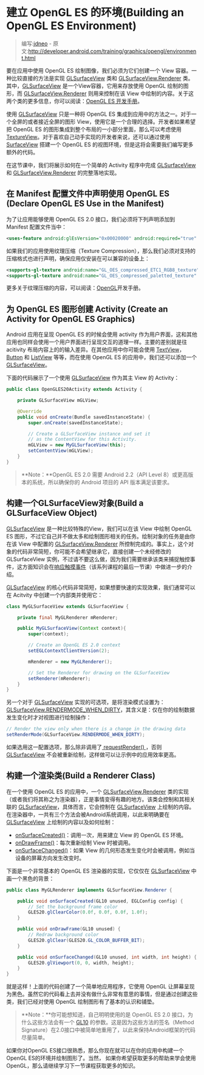 # 建立 OpenGL ES 的环境(Building an OpenGL ES Environment)

> 编写:[jdneo](https://github.com/jdneo) - 原文:<http://developer.android.com/training/graphics/opengl/environment.html>

要在应用中使用 OpenGL ES 绘制图像，我们必须为它们创建一个 View 容器。一种比较直接的方法是实现 [GLSurfaceView](http://developer.android.com/reference/android/opengl/GLSurfaceView.html) 类和 [GLSurfaceView.Renderer](http://developer.android.com/reference/android/opengl/GLSurfaceView.Renderer.html) 类。其中，[GLSurfaceView](http://developer.android.com/reference/android/opengl/GLSurfaceView.html) 是一个View容器，它用来存放使用 OpenGL 绘制的图形，而 [GLSurfaceView.Renderer](http://developer.android.com/reference/android/opengl/GLSurfaceView.Renderer.html) 则用来控制在该 View 中绘制的内容。关于这两个类的更多信息，你可以阅读：[OpenGL ES 开发手册](http://developer.android.com/guide/topics/graphics/opengl.html)。

使用 [GLSurfaceView](http://developer.android.com/reference/android/opengl/GLSurfaceView.html) 只是一种将 OpenGL ES 集成到应用中的方法之一。对于一个全屏的或者接近全屏的图形 View，使用它是一个合理的选择。开发者如果希望把 OpenGL ES 的图形集成到整个布局的一小部分里面，那么可以考虑使用 [TextureView](http://developer.android.com/reference/android/view/TextureView.html)。对于喜欢自己动手实现的开发者来说，还可以通过使用 [SurfaceView](http://developer.android.com/reference/android/view/SurfaceView.html) 搭建一个 OpenGL ES 的视图环境，但是这将会需要我们编写更多额外的代码。

在这节课中，我们将展示如何在一个简单的 Activity 程序中完成 [GLSurfaceView](http://developer.android.com/reference/android/opengl/GLSurfaceView.html) 和 [GLSurfaceView.Renderer](http://developer.android.com/reference/android/opengl/GLSurfaceView.Renderer.html) 的完整落地实现。

## 在 Manifest 配置文件中声明使用 OpenGL ES (Declare OpenGL ES Use in the Manifest)

为了让应用能够使用 OpenGL ES 2.0 接口，我们必须将下列声明添加到 Manifest 配置文件当中：

```xml
<uses-feature android:glEsVersion="0x00020000" android:required="true" />
```

如果我们的应用使用纹理压缩（Texture Compression），那么我们必须对支持的压缩格式也进行声明，确保应用仅安装在可以兼容的设备上：

```xml
<supports-gl-texture android:name="GL_OES_compressed_ETC1_RGB8_texture" />
<supports-gl-texture android:name="GL_OES_compressed_paletted_texture" />
```

更多关于纹理压缩的内容，可以阅读：[OpenGL](http://developer.android.com/guide/topics/graphics/opengl.html#textures)开发手册。

## 为 OpenGL ES 图形创建 Activity (Create an Activity for OpenGL ES Graphics)

Android 应用在呈现 OpenGL ES 的时候会使用 activity 作为用户界面，这和其他应用也同样会使用一个用户界面进行呈现交互的道理一样。主要的差别就是往 acitivity 布局内容上的的输入差异。在其他应用中你可能会使用 [TextView](http://developer.android.com/reference/android/widget/TextView.html)，[Button](http://developer.android.com/reference/android/widget/Button.html) 和 [ListView](http://developer.android.com/reference/android/widget/ListView.html) 等等，而在使用 OpenGL ES 的应用中，我们还可以添加一个 [GLSurfaceView](http://developer.android.com/reference/android/opengl/GLSurfaceView.html)。

下面的代码展示了一个使用 [GLSurfaceView](http://developer.android.com/reference/android/opengl/GLSurfaceView.html) 作为其主 View 的 Activity：

```java
public class OpenGLES20Activity extends Activity {

    private GLSurfaceView mGLView;

    @Override
    public void onCreate(Bundle savedInstanceState) {
        super.onCreate(savedInstanceState);

        // Create a GLSurfaceView instance and set it
        // as the ContentView for this Activity.
        mGLView = new MyGLSurfaceView(this);
        setContentView(mGLView);
    }
}
```

> **Note：**OpenGL ES 2.0 需要 Android 2.2（API Level 8）或更高版本的系统，所以确保你的 Android 项目的 API 版本满足该要求。

## 构建一个GLSurfaceView对象(Build a GLSurfaceView Object)

[GLSurfaceView](http://developer.android.com/reference/android/opengl/GLSurfaceView.html) 是一种比较特殊的View，我们可以在该 View 中绘制 OpenGL ES 图形，不过它自己并不做太多和绘制图形相关的任务。绘制对象的任务是由你在该 View 中配置的 [GLSurfaceView.Renderer](http://developer.android.com/reference/android/opengl/GLSurfaceView.Renderer.html) 所控制完成的。事实上，这个对象的代码非常简短，你可能不会希望继承它，直接创建一个未经修改的 GLSurfaceView 实例，不过请不要这么做，因为我们需要继承该类来捕捉触控事件，这方面知识会在[响应触摸事件](touch.html)（该系列课程的最后一节课）中做进一步的介绍。

[GLSurfaceView](http://developer.android.com/reference/android/opengl/GLSurfaceView.html) 的核心代码非常简短，如果想要快速的实现效果，我们通常可以在 Acitvity 中创建一个内部类并使用它：

```java
class MyGLSurfaceView extends GLSurfaceView {

    private final MyGLRenderer mRenderer;

    public MyGLSurfaceView(Context context){
        super(context);

        // Create an OpenGL ES 2.0 context
        setEGLContextClientVersion(2);

        mRenderer = new MyGLRenderer();

        // Set the Renderer for drawing on the GLSurfaceView
        setRenderer(mRenderer);
    }
}
```

另一个对于 [GLSurfaceView](http://developer.android.com/reference/android/opengl/GLSurfaceView.html) 实现的可选项，是将渲染模式设置为：[GLSurfaceView.RENDERMODE_WHEN_DIRTY](http://developer.android.com/reference/android/opengl/GLSurfaceView.html#RENDERMODE_WHEN_DIRTY)，其含义是：仅在你的绘制数据发生变化时才对视图进行绘制操作：

```java
// Render the view only when there is a change in the drawing data
setRenderMode(GLSurfaceView.RENDERMODE_WHEN_DIRTY);
```

如果选用这一配置选项，那么除非调用了<a href="http://developer.android.com/reference/android/opengl/GLSurfaceView.html#requestRender()"> requestRender() </a>，否则 [GLSurfaceView](http://developer.android.com/reference/android/opengl/GLSurfaceView.html) 不会被重新绘制，这样做可以让示例中的应用效率更高。

## 构建一个渲染类(Build a Renderer Class)

在一个使用 OpenGL ES 的应用中，一个 [GLSurfaceView.Renderer](http://developer.android.com/reference/android/opengl/GLSurfaceView.Renderer.html) 类的实现（或者我们将其称之为渲染器），正是事情变得有趣的地方。该类会控制和其相关联的 [GLSurfaceView](http://developer.android.com/reference/android/opengl/GLSurfaceView.html)，具体而言，它会控制在 [GLSurfaceView](http://developer.android.com/reference/android/opengl/GLSurfaceView.html) 上绘制的内容。在渲染器中，一共有三个方法会被Android系统调用，以此来明确要在 [GLSurfaceView](http://developer.android.com/reference/android/opengl/GLSurfaceView.html) 上绘制的内容以及如何绘制：
* <a href="http://developer.android.com/reference/android/opengl/GLSurfaceView.Renderer.html#onSurfaceCreated(javax.microedition.khronos.opengles.GL10, javax.microedition.khronos.egl.EGLConfig)">onSurfaceCreated()</a>：调用一次，用来建立 View 的 OpenGL ES 环境。
* <a href="http://developer.android.com/reference/android/opengl/GLSurfaceView.Renderer.html#onDrawFrame(javax.microedition.khronos.opengles.GL10)">onDrawFrame()</a>：每次重新绘制 View 时被调用。
* <a href="http://developer.android.com/reference/android/opengl/GLSurfaceView.Renderer.html#onDrawFrame(javax.microedition.khronos.opengles.GL10)">onSurfaceChanged()</a>：如果 View 的几何形态发生变化时会被调用，例如当设备的屏幕方向发生改变时。

下面是一个非常基本的 OpenGL ES 渲染器的实现，它仅仅在 [GLSurfaceView](http://developer.android.com/reference/android/opengl/GLSurfaceView.html) 中画一个黑色的背景：

```java
public class MyGLRenderer implements GLSurfaceView.Renderer {

    public void onSurfaceCreated(GL10 unused, EGLConfig config) {
        // Set the background frame color
        GLES20.glClearColor(0.0f, 0.0f, 0.0f, 1.0f);
    }

    public void onDrawFrame(GL10 unused) {
        // Redraw background color
        GLES20.glClear(GLES20.GL_COLOR_BUFFER_BIT);
    }

    public void onSurfaceChanged(GL10 unused, int width, int height) {
        GLES20.glViewport(0, 0, width, height);
    }
}
```

就是这样！上面的代码创建了一个简单地应用程序，它使用 OpenGL 让屏幕呈现为黑色。虽然它的代码看上去并没有做什么非常有意思的事情，但是通过创建这些类，我们已经对使用 OpenGL 绘制图形有了基本的认识和铺垫。

> **Note：**你可能想知道，自己明明使用的是 OpenGL ES 2.0 接口，为什么这些方法会有一个 [GL10](http://developer.android.com/reference/javax/microedition/khronos/opengles/GL10.html) 的参数。这是因为这些方法的签名（Method Signature）在2.0接口中被简单地重用了，以此来保持Android框架的代码尽量简单。

如果你对OpenGL ES接口很熟悉，那么你现在就可以在你的应用中构建一个OpenGL ES的环境并绘制图形了。当然， 如果你希望获取更多的帮助来学会使用OpenGL，那么请继续学习下一节课程获取更多的知识。
